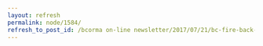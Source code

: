 ```yaml
---
layout: refresh
permalink: node/1584/
refresh_to_post_id: /bcorma on-line newsletter/2017/07/21/bc-fire-back-country-restriction-and-bans-listing-update
---
```


